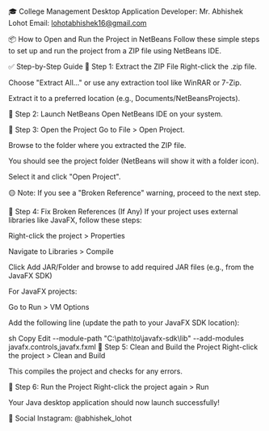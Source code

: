 🎓 College Management Desktop Application
Developer: Mr. Abhishek Lohot
Email: lohotabhishek16@gmail.com

📦 How to Open and Run the Project in NetBeans
Follow these simple steps to set up and run the project from a ZIP file using NetBeans IDE.

✅ Step-by-Step Guide
🔹 Step 1: Extract the ZIP File
Right-click the .zip file.

Choose "Extract All..." or use any extraction tool like WinRAR or 7-Zip.

Extract it to a preferred location (e.g., Documents/NetBeansProjects).

🔹 Step 2: Launch NetBeans
Open NetBeans IDE on your system.

🔹 Step 3: Open the Project
Go to File > Open Project.

Browse to the folder where you extracted the ZIP file.

You should see the project folder (NetBeans will show it with a folder icon).

Select it and click "Open Project".

🟡 Note: If you see a "Broken Reference" warning, proceed to the next step.

🔹 Step 4: Fix Broken References (If Any)
If your project uses external libraries like JavaFX, follow these steps:

Right-click the project > Properties

Navigate to Libraries > Compile

Click Add JAR/Folder and browse to add required JAR files (e.g., from the JavaFX SDK)

For JavaFX projects:

Go to Run > VM Options

Add the following line (update the path to your JavaFX SDK location):

sh
Copy
Edit
--module-path "C:\path\to\javafx-sdk\lib" --add-modules javafx.controls,javafx.fxml
🔹 Step 5: Clean and Build the Project
Right-click the project > Clean and Build

This compiles the project and checks for any errors.

🔹 Step 6: Run the Project
Right-click the project again > Run

Your Java desktop application should now launch successfully!

📲 Social
Instagram: @abhishek_lohot
